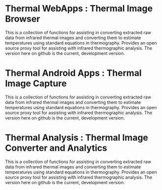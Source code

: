 # Thermal WebApps : Thermal Image Browser

This is a collection of functions for assisting in converting extracted raw data from infrared thermal images and converting them to estimate temperatures using standard equations in thermography. Provides an open source proxy tool for assisting with infrared thermographic analysis. The version here on github is the current, development version. 

# Thermal Android Apps : Thermal Image Capture

This is a collection of functions for assisting in converting extracted raw data from infrared thermal images and converting them to estimate temperatures using standard equations in thermography. Provides an open source proxy tool for assisting with infrared thermographic analysis. The version here on github is the current, development version. 

# Thermal Analysis  : Thermal Image Converter and Analytics

This is a collection of functions for assisting in converting extracted raw data from infrared thermal images and converting them to estimate temperatures using standard equations in thermography. Provides an open source proxy tool for assisting with infrared thermographic analysis. The version here on github is the current, development version. 

